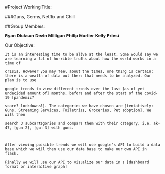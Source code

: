 #Project Working Title:

###Guns, Germs, Netflix and Chill


##Group Members:

__Ryan Dickson__
__Devin Milligan__
__Philip Morlier__
__Kelly Priest__


Our Objective:

    It is an interesting time to be alive at the least. Some would say we are learning a lot of horrible truths about how the world works in a time of 
    
    crisis. However you may feel about the times, one thing is certain: there is a wealth of data out there that needs to be analyzed. Our plan is to use 
    
    google trends to view different trends over the last [as of yet undecided amount of] months, before and after the start of the covid-19 [pandemic? 
    
    scare? lockdowns?]. The categories we have chosen are [tentatively: Guns, Streaming Services, Toiletries, Groceries, Pet adoption]. We will then 
    
    search 3 subcartegories and compare them with their category, i.e. ak-47, [gun 2], [gun 3] with guns. 

    
    
    After viewing possible trends we will use google's API to build a data base which we will then use our data base to make our own API in flask. 
    
    Finally we will use our API to visualize our data in a [dashboard format or interactive graph]